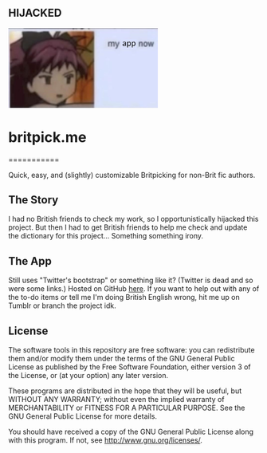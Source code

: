 ## HIJACKED

<img width=300px src="https://raw.githubusercontent.com/jihnari/britpick.meV2/refs/heads/master/myapp.png"/>


# britpick.me
===========

Quick, easy, and (slightly) customizable Britpicking for non-Brit fic authors.

## The Story

I had no British friends to check my work, so I opportunistically hijacked this project. But then I had to get British friends to help me check and update the dictionary for this project... Something something irony. 

## The App

Still uses "Twitter's bootstrap" or something like it? (Twitter is dead and so were some links.) Hosted on GitHub [here](https://jihnari.github.io/britpick.meV2/). If you want to help out with any of the to-do items or tell me I'm doing British English wrong, hit me up on Tumblr or branch the project idk.

## License

The software tools in this repository are free software: you can redistribute them and/or modify them under the terms of the GNU General Public License as published by the Free Software Foundation, either version 3 of the License, or (at your option) any later version.

These programs are distributed in the hope that they will be useful, but WITHOUT ANY WARRANTY; without even the implied warranty of MERCHANTABILITY or FITNESS FOR A PARTICULAR PURPOSE. See the GNU General Public License for more details.

You should have received a copy of the GNU General Public License along with this program. If not, see <http://www.gnu.org/licenses/>.
